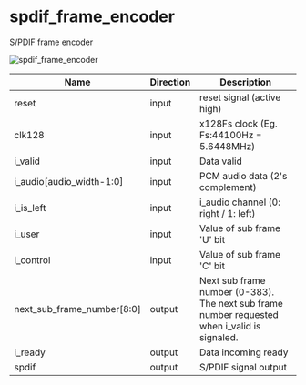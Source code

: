 # spdif_frame_encoder
S/PDIF frame encoder

![spdif_frame_encoder](https://user-images.githubusercontent.com/14823909/149629420-517c9b49-473a-4f2e-8fc8-c6729dc98471.png)

|Name|Direction|Description|
|--|--|--|
|reset|input|reset signal (active high)|
|clk128|input|x128Fs clock (Eg. Fs:44100Hz = 5.6448MHz)|
|i_valid|input|Data valid|
|i_audio[audio_width-1:0]|input|PCM audio data (2's complement)|
|i_is_left|input|i_audio channel (0: right / 1: left)|
|i_user|input|Value of sub frame 'U' bit|
|i_control|input|Value of sub frame 'C' bit|
|next_sub_frame_number[8:0]|output|Next sub frame number (0-383). The next sub frame number requested when i_valid is signaled. |
|i_ready|output|Data incoming ready|
|spdif|output|S/PDIF signal output|
